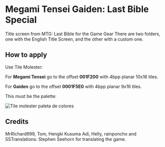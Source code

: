 # Megami Tensei Gaiden: Last Bible Special
Title screen from MTG: Last Bible for the Game Gear
There are two folders, one with the English Title Screen, and the other with a custom one.
## How to apply
Use Tile Molester:

For **Megami Tensei** go to the offset **001F200** with 4bpp planar 10x16 tiles.

For **Gaiden** go to the offset **0001F5E0** with 4bpp planar 9x16 tiles.

This must be the palette:

![Tile molester paleta de colores](https://user-images.githubusercontent.com/65301465/173925893-172ef14b-df49-4da7-bd8e-d42efbc13a35.png)

## Credits
MrRichard999, Tom, Hengki Kusuma Adi, Helly, rainponcho and SSTranslations: Stephen Seehorn for translating the game.

